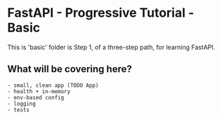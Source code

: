 # FastAPI - Progressive Tutorial - Basic

This is 'basic' folder is Step 1, of a three-step path, for learning FastAPI.

## What will be covering here?
    - small, clean app (TODO App)
    - health + in-memory
    - env-based config
    - logging
    - tests
